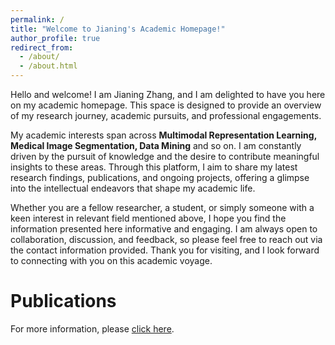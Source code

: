 ```yaml
---
permalink: /
title: "Welcome to Jianing's Academic Homepage!"
author_profile: true
redirect_from: 
  - /about/
  - /about.html
---
```


Hello and welcome! I am Jianing Zhang, and I am delighted to have you here on my academic homepage. This space is designed to provide an overview of my research journey, academic pursuits, and professional engagements.

My academic interests span across **Multimodal Representation Learning, Medical Image Segmentation, Data Mining** and so on.  I am constantly driven by the pursuit of knowledge and the desire to contribute meaningful insights to these areas. Through this platform, I aim to share my latest research findings, publications, and ongoing projects, offering a glimpse into the intellectual endeavors that shape my academic life.

Whether you are a fellow researcher, a student, or simply someone with a keen interest in relevant field mentioned above, I hope you find the information presented here informative and engaging. I am always open to collaboration, discussion, and feedback, so please feel free to reach out via the contact information provided.
Thank you for visiting, and I look forward to connecting with you on this academic voyage.

Publications
======

For more information, please [click here](https://j-zhang-dlut.github.io/publications).

